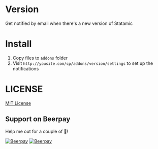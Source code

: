 # Version
Get notified by email when there's a new version of Statamic

# Install
1. Copy files to `addons` folder
2. Visit `http://yousite.com/cp/addons/version/settings` to set up the notifications

# LICENSE

[MIT License](http://emd.mit-license.org/)

## Support on Beerpay
Help me out for a couple of :beers:!

[![Beerpay](https://beerpay.io/edalzell/statamic-version/badge.svg?style=beer-square)](https://beerpay.io/edalzell/statamic-version)  [![Beerpay](https://beerpay.io/edalzell/statamic-version/make-wish.svg?style=flat-square)](https://beerpay.io/edalzell/statamic-version?focus=wish)
